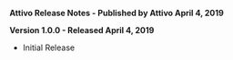 **Attivo Release Notes - Published by Attivo April 4, 2019**


**Version 1.0.0 - Released April 4, 2019**

* Initial Release
